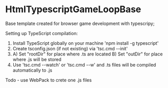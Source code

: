 # HtmlTypescriptGameLoopBase

Base template created for browser game development with typescripy;

Setting up TypeScript compilation:
1. Install TypeScript globally on your machine 'npm install -g typescript'
2. Create tsconfig.json (if not existing) via 'tsc.cmd --init'
3. A) Set "rootDir" for place where .ts are located
   B) Set "outDir" for place where .js will be stored
4. Use 'tsc.cmd --watch' or 'tsc.cmd --w' and .ts files will be compiled automatically to .js

Todo - use WebPack to crete one .js files




